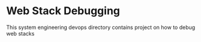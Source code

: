 # Web Stack Debugging
This system engineering devops directory contains project on how to debug web stacks
